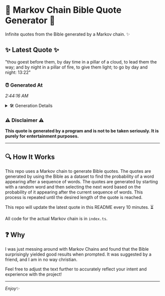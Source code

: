 # 📖 Markov Chain Bible Quote Generator 📖

Infinite quotes from the Bible generated by a Markov chain. ✨

## ✨ Latest Quote ✨
"thou goest before them, by day time in a pillar of a cloud, to lead them the way; and by night in a pillar of fire, to give them light; to go by day and night: 13:22"

### ⏰ Generated At
*2:44:16 AM*

<details>
    <summary>🛠️ Generation Details</summary>
    <p>
        <strong>🌱 Seed:</strong> thou<br>
        <strong>🔄 Iterations:</strong> 36<br>
        <strong>📜 Context History:</strong><br>[ thou ]: goest<br>[ thou, goest ]: before<br>[ thou, goest, before ]: them,<br>[ thou, goest, before, them, ]: by<br>[ thou, goest, before, them,, by ]: day<br>[ thou, goest, before, them,, by, day ]: time<br>[ goest, before, them,, by, day, time ]: in<br>[ before, them,, by, day, time, in ]: a<br>[ them,, by, day, time, in, a ]: pillar<br>[ by, day, time, in, a, pillar ]: of<br>[ day, time, in, a, pillar, of ]: a<br>[ time, in, a, pillar, of, a ]: cloud,<br>[ in, a, pillar, of, a, cloud, ]: to<br>[ a, pillar, of, a, cloud,, to ]: lead<br>[ pillar, of, a, cloud,, to, lead ]: them<br>[ of, a, cloud,, to, lead, them ]: the<br>[ a, cloud,, to, lead, them, the ]: way;<br>[ cloud,, to, lead, them, the, way; ]: and<br>[ to, lead, them, the, way;, and ]: by<br>[ lead, them, the, way;, and, by ]: night<br>[ them, the, way;, and, by, night ]: in<br>[ the, way;, and, by, night, in ]: a<br>[ way;, and, by, night, in, a ]: pillar<br>[ and, by, night, in, a, pillar ]: of<br>[ by, night, in, a, pillar, of ]: fire,<br>[ night, in, a, pillar, of, fire, ]: to<br>[ in, a, pillar, of, fire,, to ]: give<br>[ a, pillar, of, fire,, to, give ]: them<br>[ pillar, of, fire,, to, give, them ]: light;<br>[ of, fire,, to, give, them, light; ]: to<br>[ fire,, to, give, them, light;, to ]: go<br>[ to, give, them, light;, to, go ]: by<br>[ give, them, light;, to, go, by ]: day<br>[ them, light;, to, go, by, day ]: and<br>[ light;, to, go, by, day, and ]: night:<br>[ to, go, by, day, and, night: ]: 13:22<br>
    </p>
</details>

### ⚠️ Disclaimer ⚠️
**This quote is generated by a program and is not to be taken seriously. It is purely for entertainment purposes.**

---

## 🔍 How It Works

This repo uses a Markov chain to generate Bible quotes. The quotes are generated by using the Bible as a dataset to find the probability of a word appearing after a sequence of words. The quotes are generated by starting with a random word and then selecting the next word based on the probability of it appearing after the current sequence of words. This process is repeated until the desired length of the quote is reached.

This repo will update the latest quote in this README every 10 minutes. ⏳

All code for the actual Markov chain is in `index.ts`.

## ❓ Why

I was just messing around with Markov Chains and found that the Bible surprisingly yielded good results when prompted. 
It was suggested by a friend, and I am in no way christian.

Feel free to adjust the text further to accurately reflect your intent and experience with the project!

---

*Enjoy*✨
